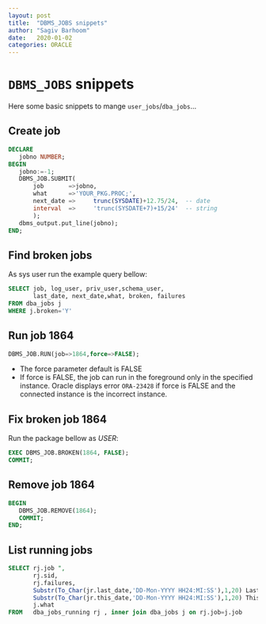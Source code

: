 ```yaml
---
layout: post
title:  "DBMS_JOBS snippets"
author: "Sagiv Barhoom"
date:   2020-01-02
categories: ORACLE 
---
```


# ```DBMS_JOBS``` snippets
Here some basic snippets to mange ```user_jobs```/```dba_jobs```...
## Create job
```sql
DECLARE
   jobno NUMBER;
BEGIN
   jobno:=-1;
   DBMS_JOB.SUBMIT( 
       job       =>jobno,
       what      =>'YOUR_PKG.PROC;', 
       next_date =>		trunc(SYSDATE)+12.75/24,  -- date
       interval  =>     'trunc(SYSDATE+7)+15/24'  -- string
       );
   dbms_output.put_line(jobno);   
END;
```

## Find broken jobs
As sys user run the example query bellow:
```sql
SELECT job, log_user, priv_user,schema_user, 
       last_date, next_date,what, broken, failures 
FROM dba_jobs j 
WHERE j.broken='Y'
```
## Run job 1864
```sql
DBMS_JOB.RUN(job=>1864,force=>FALSE);
```
* The force parameter default is FALSE
* If force is FALSE, the job can run in the foreground only in the specified instance. 
  Oracle displays error ```ORA-23428``` if force is FALSE and the connected instance is the incorrect instance.

## Fix broken job 1864
Run the package bellow as  *USER*:
```sql
EXEC DBMS_JOB.BROKEN(1864, FALSE);
COMMIT;
```

## Remove job 1864
```sql
BEGIN
   DBMS_JOB.REMOVE(1864);
   COMMIT;
END; 
```


## List running jobs
```sql
SELECT rj.job ",
       rj.sid,
       rj.failures,       
       Substr(To_Char(jr.last_date,'DD-Mon-YYYY HH24:MI:SS'),1,20) Last_Date,      
       Substr(To_Char(jr.this_date,'DD-Mon-YYYY HH24:MI:SS'),1,20) This_Date,
       j.what
FROM   dba_jobs_running rj , inner join dba_jobs j on rj.job=j.job
```
